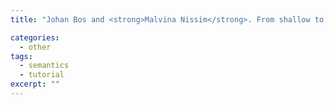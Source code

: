 ```yaml
---
title: "Johan Bos and <strong>Malvina Nissim</strong>. From shallow to deep Natural Language Processing: A hands-on tutorial. Teaching material designed for a tutorial taught at the EKAW conference (2008). Also reused by other scholars at the University of Heidelberg and at the John Hopkins Summer School (<a href="www.clsp.jhu.edu/workshops/ws09/documents/parsing-tutorial.pdf" class="uri">www.clsp.jhu.edu/workshops/ws09/documents/parsing-tutorial.pdf</a>), 2008."

categories: 
  - other
tags:
  - semantics
  - tutorial
excerpt: ""
---
```




